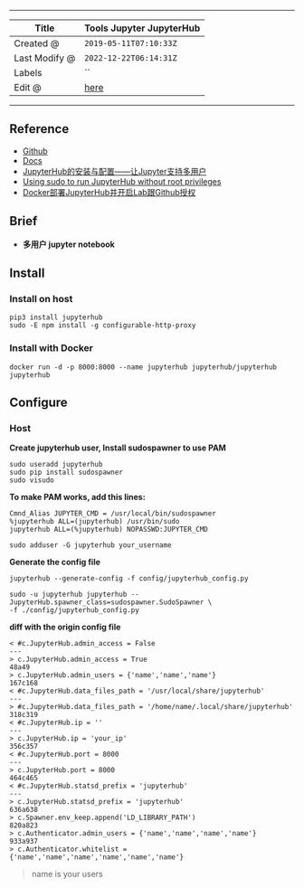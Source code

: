 -----

| Title         | Tools Jupyter JupyterHub                            |
| ------------- | --------------------------------------------------- |
| Created @     | `2019-05-11T07:10:33Z`                              |
| Last Modify @ | `2022-12-22T06:14:31Z`                              |
| Labels        | \`\`                                                |
| Edit @        | [here](https://github.com/junxnone/xwiki/issues/66) |

-----

## Reference

  - [Github](https://github.com/jupyterhub/jupyterhub)
  - [Docs](https://jupyterhub.readthedocs.io/en/stable/)
  - [JupyterHub的安装与配置——让Jupyter支持多用户](https://www.cnblogs.com/crxis/p/9078278.html)
  - [Using sudo to run JupyterHub without root
    privileges](https://github.com/jupyterhub/jupyterhub/wiki/Using-sudo-to-run-JupyterHub-without-root-privileges)
  - [Docker部署JupyterHub并开启Lab跟Github授权](http://blog.minws.com/dockerbu-shu-jupyterhubbing-kai-qi-labgen-githubshou-quan/)

## Brief

  - **多用户 jupyter notebook**

## Install

### Install on host

    pip3 install jupyterhub
    sudo -E npm install -g configurable-http-proxy

### Install with Docker

    docker run -d -p 8000:8000 --name jupyterhub jupyterhub/jupyterhub jupyterhub

## Configure

### Host

**Create jupyterhub user, Install sudospawner to use PAM**

    sudo useradd jupyterhub
    sudo pip install sudospawner
    sudo visudo

**To make PAM works, add this lines:**

    Cmnd_Alias JUPYTER_CMD = /usr/local/bin/sudospawner
    %jupyterhub ALL=(jupyterhub) /usr/bin/sudo
    jupyterhub ALL=(%jupyterhub) NOPASSWD:JUPYTER_CMD

    sudo adduser -G jupyterhub your_username

**Generate the config file**

    jupyterhub --generate-config -f config/jupyterhub_config.py

    sudo -u jupyterhub jupyterhub --JupyterHub.spawner_class=sudospawner.SudoSpawner \
    -f ./config/jupyterhub_config.py

**diff with the origin config file**

    < #c.JupyterHub.admin_access = False
    ---
    > c.JupyterHub.admin_access = True
    48a49
    > c.JupyterHub.admin_users = {'name','name','name'}
    167c168
    < #c.JupyterHub.data_files_path = '/usr/local/share/jupyterhub'
    ---
    > #c.JupyterHub.data_files_path = '/home/name/.local/share/jupyterhub'
    318c319
    < #c.JupyterHub.ip = ''
    ---
    > c.JupyterHub.ip = 'your_ip'
    356c357
    < #c.JupyterHub.port = 8000
    ---
    > c.JupyterHub.port = 8000
    464c465
    < #c.JupyterHub.statsd_prefix = 'jupyterhub'
    ---
    > c.JupyterHub.statsd_prefix = 'jupyterhub'
    636a638
    > c.Spawner.env_keep.append('LD_LIBRARY_PATH')
    820a823
    > c.Authenticator.admin_users = {'name','name','name','name'}
    933a937
    > c.Authenticator.whitelist = {'name','name','name','name','name','name'}

> name is your users
